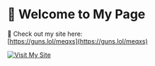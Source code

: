 # 👋 Welcome to My Page

🚀 Check out my site here:  
[https://guns.lol/meqxs](https://guns.lol/meqxs)

[![Visit My Site](https://img.shields.io/badge/visit-guns.lol%2Fmeqxs-blue?style=for-the-badge)](https://guns.lol/meqxs)
